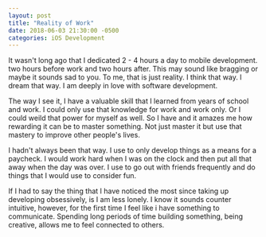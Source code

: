 ```yaml
---
layout: post
title: "Reality of Work"
date: 2018-06-03 21:30:00 -0500
categories: iOS Development 
---
```


It wasn't long ago that I dedicated 2 - 4 hours a day to mobile development. two hours before work and two hours after. This may sound like bragging or maybe it sounds sad to you. To me, that is just reality. I think that way. I dream that way. I am deeply in love with software development. 

The way I see it, I have a valuable skill that I learned from years of school and work. I could only use that knowledge for work and work only. Or I could weild that power for myself as well. So I have and it amazes me how rewarding it can be to master something. Not just master it but use that mastery to improve other people's lives. 

I hadn't always been that way. I use to only develop things as a means for a paycheck. I would work hard when I was on the clock and then put all that away when the day was over. I use to go out with friends frequently and do things that I would use to consider fun. 

If I had to say the thing that I have noticed the most since taking up developing obsessively, is I am less lonely. I know it sounds counter intuitive, however, for the first time I feel like i have something to communicate. Spending long periods of time building something, being creative, allows me to feel connected to others. 
